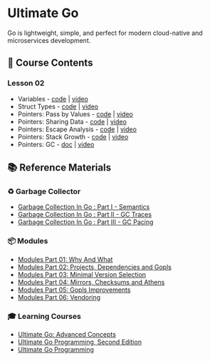 # Ultimate Go

Go is lightweight, simple, and perfect for modern cloud-native and microservices development.

## 📘 Course Contents

### Lesson 02

- Variables - [code](https://github.com/gkjoyes/ultimate-go/tree/main/lesson2/variables/example1/example1.go) | [video](https://learning.oreilly.com/videos/ultimate-go-advanced/9780135339503/9780135339503-UGO3_02_01/)
- Struct Types - [code](https://github.com/gkjoyes/ultimate-go/tree/main/lesson2/struct_types/example1/example1.go) | [video](https://learning.oreilly.com/videos/ultimate-go-advanced/9780135339503/9780135339503-UGO3_02_02/)
- Pointers: Pass by Values - [code](https://github.com/gkjoyes/ultimate-go/blob/main/lesson2/pointers/example1/example1.go) | [video](https://learning.oreilly.com/videos/ultimate-go-advanced/9780135339503/9780135339503-UGO3_02_03_01/)
- Pointers: Sharing Data - [code](https://github.com/gkjoyes/ultimate-go/tree/main/lesson2/pointers/example2/example2.go) | [video](https://learning.oreilly.com/videos/ultimate-go-advanced/9780135339503/9780135339503-UGO3_02_03_02/)
- Pointers: Escape Analysis - [code](https://github.com/gkjoyes/ultimate-go/tree/main/lesson2/pointers/example3/example3.go) | [video](https://learning.oreilly.com/videos/ultimate-go-advanced/9780135339503/9780135339503-UGO3_02_03_03/)
- Pointers: Stack Growth - [code](https://github.com/gkjoyes/ultimate-go/tree/main/lesson2/pointers/example4/example4.go) | [video](https://learning.oreilly.com/videos/ultimate-go-advanced/9780135339503/9780135339503-UGO3_02_03_04/)
- Pointers: GC - [doc](https://github.com/gkjoyes/ultimate-go?tab=readme-ov-file#%EF%B8%8F-go-garbage-collector) | [video](https://learning.oreilly.com/videos/ultimate-go-advanced/9780135339503/9780135339503-UGO3_02_03_05/)

## 📚 Reference Materials

### ♻️ Garbage Collector

- [Garbage Collection In Go : Part I - Semantics](https://www.ardanlabs.com/blog/2018/12/garbage-collection-in-go-part1-semantics.html)
- [Garbage Collection In Go : Part II - GC Traces](https://www.ardanlabs.com/blog/2019/05/garbage-collection-in-go-part2-gctraces.html)
- [Garbage Collection In Go : Part III - GC Pacing](https://www.ardanlabs.com/blog/2019/07/garbage-collection-in-go-part3-gcpacing.html)

### 📦 Modules

- [Modules Part 01: Why And What](https://www.ardanlabs.com/blog/2019/10/modules-01-why-and-what.html)
- [Modules Part 02: Projects, Dependencies and Gopls](https://www.ardanlabs.com/blog/2019/12/modules-02-projects-dependencies-gopls.html)
- [Modules Part 03: Minimal Version Selection](https://www.ardanlabs.com/blog/2019/12/modules-03-minimal-version-selection.html)
- [Modules Part 04: Mirrors, Checksums and Athens](https://www.ardanlabs.com/blog/2020/02/modules-04-mirros-checksums-athens.html)
- [Modules Part 05: Gopls Improvements](https://www.ardanlabs.com/blog/2020/04/modules-05-gopls-improvements.html)
- [Modules Part 06: Vendoring](https://www.ardanlabs.com/blog/2020/04/modules-06-vendoring.html)

### 🎓 Learning Courses

- [Ultimate Go: Advanced Concepts](https://learning.oreilly.com/course/ultimate-go-advanced/9780135339503/)
- [Ultimate Go Programming, Second Edition](https://learning.oreilly.com/course/ultimate-go-programming/9780135261651/)
- [Ultimate Go Programming](https://learning.oreilly.com/course/ultimate-go-programming/9780134757476/)
